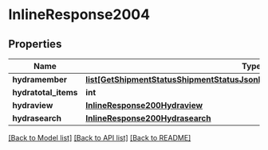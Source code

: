 # InlineResponse2004

## Properties
Name | Type | Description | Notes
------------ | ------------- | ------------- | -------------
**hydramember** | [**list[GetShipmentStatusShipmentStatusJsonldGetShipmentStatusCollectionGetRead]**](GetShipmentStatusShipmentStatusJsonldGetShipmentStatusCollectionGetRead.md) |  | 
**hydratotal_items** | **int** |  | [optional] 
**hydraview** | [**InlineResponse200Hydraview**](InlineResponse200Hydraview.md) |  | [optional] 
**hydrasearch** | [**InlineResponse200Hydrasearch**](InlineResponse200Hydrasearch.md) |  | [optional] 

[[Back to Model list]](../README.md#documentation-for-models) [[Back to API list]](../README.md#documentation-for-api-endpoints) [[Back to README]](../README.md)

